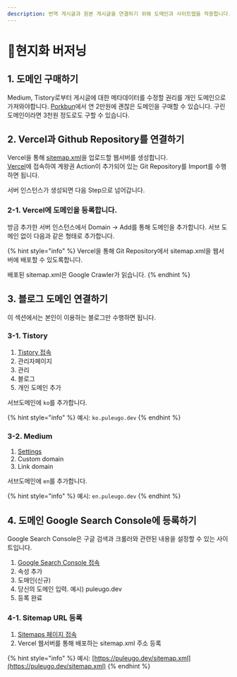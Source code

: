 ```yaml
---
description: 번역 게시글과 원본 게시글을 연결하기 위해 도메인과 사이트맵을 적용합니다.
---
```


# 현지화 버저닝

## 1. 도메인 구매하기

Medium, Tistory로부터 게시글에 대한 메타데이터를 수정할 권리를 개인 도메인으로 가져와야합니다. [Porkbun](https://porkbun.com/)에서 연 2만원에 괜찮은 도메인을 구매할 수 있습니다. 구린 도메인이라면 3천원 정도로도 구할 수 있습니다.



## 2. Vercel과 Github Repository를 연결하기

Vercel을 통해 [sitemap.xml](../deep-dive/sitemap.md)을 업로드할 웹서버를 생성합니다.\
[Vercel](https://vercel.com)에 접속하여 계왕권 Action이 추가되어 있는 Git Repository를 Import를 수행하면 됩니다.&#x20;

서버 인스턴스가 생성되면 다음 Step으로 넘어갑니다.

### 2-1. Vercel에 도메인을 등록합니다.

방금 추가한 서버 인스턴스에서 Domain -> Add를 통해 도메인을 추가합니다. 서브 도메인 없이 다음과 같은 형태로 추가합니다.&#x20;

{% hint style="info" %}
Vercel을 통해 Git Repository에서 sitemap.xml을 웹서버에 배포할 수 있도록합니다.

배포된 sitemap.xml은 Google Crawler가 읽습니다.
{% endhint %}



## 3. 블로그 도메인 연결하기

이 섹션에서는 본인이 이용하는 블로그만 수행하면 됩니다.

### 3-1. Tistory

1. [Tistory 접속](https://www.tistory.com/)
2. 관리자페이지
3. 관리
4. 블로그
5. 개인 도메인 추가

서브도메인에 `ko`를 추가합니다.&#x20;

{% hint style="info" %}
예시: `ko.puleugo.dev`
{% endhint %}



### 3-2. Medium

1. [Settings](https://medium.com/me/settings)
2. Custom domain
3. Link domain

서브도메인에 `en`를 추가합니다.&#x20;

{% hint style="info" %}
예시: `en.puleugo.dev`
{% endhint %}



## 4. 도메인 Google Search Console에 등록하기

Google Search Console은 구글 검색과 크롤러와 관련된 내용을 설정할 수 있는 사이트입니다.

1. [Google Search Console 접속](https://search.google.com/search-console)
2. 속성 추가
3. 도매인(신규)
4. 당신의 도메인 입력. 예시) puleugo.dev
5. 등록 완료



### 4-1. Sitemap URL 등록

1. [Sitemaps 페이지 접속](https://app.gitbook.com/o/ZbSQLTbJpVessDnuvkGt/s/pWUdC8yZCMbut0C1Nt4J/)
2. Vercel 웹서버를 통해 배포하는 sitemap.xml 주소 등록

{% hint style="info" %}
예시: [https://puleugo.dev/sitemap.xml](https://puleugo.dev/sitemap.xml)
{% endhint %}


